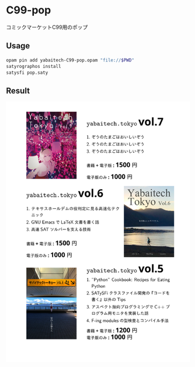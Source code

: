 # C99-pop
コミックマーケットC99用のポップ

Usage
-----

```sh
opam pin add yabaitech-C99-pop.opam "file://$PWD"
satyrographos install 
satysfi pop.saty
```

Result
------

![pop](./pop-1.svg)
